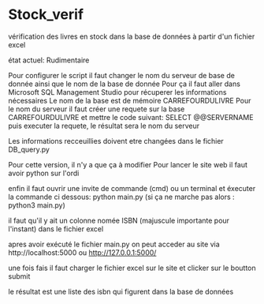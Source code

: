 # Stock_verif
vérification des livres en stock dans la base de données à partir d'un fichier excel

état actuel: Rudimentaire

Pour configurer le script il faut changer le nom du serveur de base de donnée ainsi que le nom de la base de donnée
Pour ça il faut aller dans Microsoft SQL Management Studio pour récuperer les informations nécessaires
Le nom de la base est de mémoire CARREFOURDULIVRE 
Pour le nom du serveur il faut créer une requete sur la base CARREFOURDULIVRE et mettre le code suivant: SELECT @@SERVERNAME   puis executer la requete, le résultat sera le nom du serveur 

Les informations recceuillies doivent etre changées dans le fichier DB_query.py

Pour cette version, il n'y a que ça à modifier
Pour lancer le site web il faut avoir python sur l'ordi 

enfin il faut ouvrir une invite de commande (cmd) ou un terminal et éxecuter la commande ci dessous:
python main.py (si ça ne marche pas alors : python3 main.py)

il faut qu'il y ait un colonne nomée ISBN (majuscule importante pour l'instant) dans le fichier excel

apres avoir exécuté le fichier main.py on peut acceder au site via http://localhost:5000 ou http://127.0.0.1:5000/

une fois fais il faut charger le fichier excel sur le site et clicker sur le boutton submit

le résultat est une liste des isbn qui figurent dans la base de données
